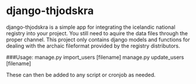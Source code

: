 django-thjodskra
================

django-thjodskra is a simple app for integrating the icelandic national registry into your project.
You still need to aquire the data files through the proper channel. This project only contains django models and functions for dealing with the archaic fileformat provided by the registry distributors.

###Usage:
manage.py import_users [filename]
manage.py update_users [filename]

These can then be added to any script or cronjob as needed.
